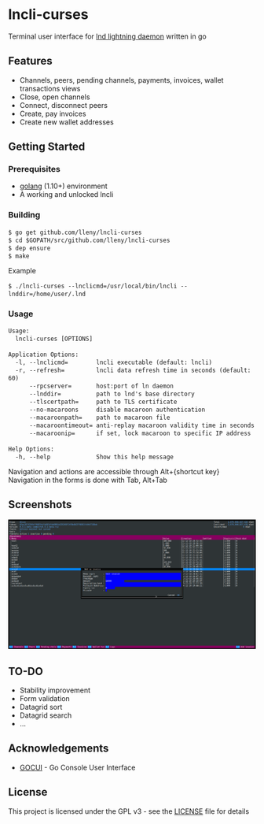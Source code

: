 # lncli-curses
Terminal user interface for [lnd lightning daemon](https://github.com/lightningnetwork/lnd) written in go

## Features
- Channels, peers, pending channels, payments, invoices, wallet transactions views
- Close, open channels
- Connect, disconnect peers
- Create, pay invoices
- Create new wallet addresses

## Getting Started

### Prerequisites

- [golang](https://golang.org/) (1.10+) environment
- A working and unlocked lncli

### Building

```
$ go get github.com/lleny/lncli-curses
$ cd $GOPATH/src/github.com/lleny/lncli-curses
$ dep ensure
$ make
```

Example
```
$ ./lncli-curses --lnclicmd=/usr/local/bin/lncli --lnddir=/home/user/.lnd
```

### Usage

```
Usage:
  lncli-curses [OPTIONS]

Application Options:
  -l, --lnclicmd=        lncli executable (default: lncli)
  -r, --refresh=         lncli data refresh time in seconds (default: 60)
      --rpcserver=       host:port of ln daemon
      --lnddir=          path to lnd's base directory
      --tlscertpath=     path to TLS certificate
      --no-macaroons     disable macaroon authentication
      --macaroonpath=    path to macaroon file
      --macaroontimeout= anti-replay macaroon validity time in seconds
      --macaroonip=      if set, lock macaroon to specific IP address

Help Options:
  -h, --help             Show this help message
```

Navigation and actions are accessible through Alt+{shortcut key}
Navigation in the forms is done with Tab, Alt+Tab

## Screenshots
![Add invoice](docs/sc_addinvoice.png)

## TO-DO
- Stability improvement
- Form validation
- Datagrid sort
- Datagrid search
- ...

## Acknowledgements
 - [GOCUI](https://github.com/jroimartin/gocui) - Go Console User Interface

## License

This project is licensed under the GPL v3 - see the [LICENSE](LICENSE) file for details
